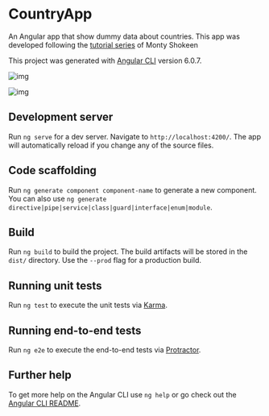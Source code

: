 # CountryApp

An Angular app that show dummy data about countries. This app was developed following the [tutorial series](https://code.tutsplus.com/series/creating-your-first-angular-app--cms-1248) of Monty Shokeen

This project was generated with [Angular CLI](https://github.com/angular/angular-cli) version 6.0.7.

![img](https://i.imgur.com/rFtZ3UI.png)

![img](https://i.imgur.com/jEHqYya.png)

## Development server

Run `ng serve` for a dev server. Navigate to `http://localhost:4200/`. The app will automatically reload if you change any of the source files.

## Code scaffolding

Run `ng generate component component-name` to generate a new component. You can also use `ng generate directive|pipe|service|class|guard|interface|enum|module`.

## Build

Run `ng build` to build the project. The build artifacts will be stored in the `dist/` directory. Use the `--prod` flag for a production build.

## Running unit tests

Run `ng test` to execute the unit tests via [Karma](https://karma-runner.github.io).

## Running end-to-end tests

Run `ng e2e` to execute the end-to-end tests via [Protractor](http://www.protractortest.org/).

## Further help

To get more help on the Angular CLI use `ng help` or go check out the [Angular CLI README](https://github.com/angular/angular-cli/blob/master/README.md).
